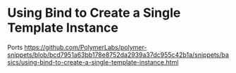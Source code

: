 # Using Bind to Create a Single Template Instance

Ports https://github.com/PolymerLabs/polymer-snippets/blob/bcd7951a63bb178e8752da2939a37dc955c42b1a/snippets/basics/using-bind-to-create-a-single-template-instance.html